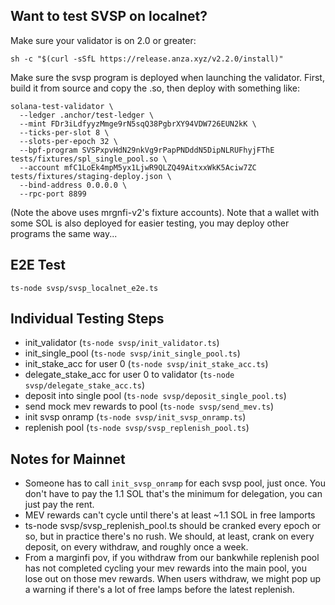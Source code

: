 ## Want to test SVSP on localnet?

Make sure your validator is on 2.0 or greater:

```
sh -c "$(curl -sSfL https://release.anza.xyz/v2.2.0/install)"
```

Make sure the svsp program is deployed when launching the validator. First, build it from source and copy the .so, then deploy with something like:

```
solana-test-validator \
  --ledger .anchor/test-ledger \
  --mint FDr3iLdfyyzMmge9rN5sqQ38PgbrXY94VDW726EUN2kK \
  --ticks-per-slot 8 \
  --slots-per-epoch 32 \
  --bpf-program SVSPxpvHdN29nkVg9rPapPNDddN5DipNLRUFhyjFThE tests/fixtures/spl_single_pool.so \
  --account mfC1LoEk4mpM5yx1LjwR9QLZQ49AitxxWkK5Aciw7ZC tests/fixtures/staging-deploy.json \
  --bind-address 0.0.0.0 \
  --rpc-port 8899
```

(Note the above uses mrgnfi-v2's fixture accounts). Note that a wallet with some SOL is also
deployed for easier testing, you may deploy other programs the same way...

## E2E Test

`ts-node svsp/svsp_localnet_e2e.ts`

## Individual Testing Steps

- init_validator (`ts-node svsp/init_validator.ts`)
- init_single_pool (`ts-node svsp/init_single_pool.ts`)
- init_stake_acc for user 0 (`ts-node svsp/init_stake_acc.ts`)
- delegate_stake_acc for user 0 to validator (`ts-node svsp/delegate_stake_acc.ts`)
- deposit into single pool (`ts-node svsp/deposit_single_pool.ts`)
- send mock mev rewards to pool (`ts-node svsp/send_mev.ts`)
- init svsp onramp (`ts-node svsp/init_svsp_onramp.ts`)
- replenish pool (`ts-node svsp/svsp_replenish_pool.ts`)

## Notes for Mainnet

- Someone has to call `init_svsp_onramp` for each svsp pool, just once. You don't have to pay the 1.1 SOL that's the minimum for delegation, you can just pay the rent.
- MEV rewards can't cycle until there's at least ~1.1 SOL in free lamports
- ts-node svsp/svsp_replenish_pool.ts should be cranked every epoch or so, but in practice there's no rush. We should, at least, crank on every deposit, on every withdraw, and roughly once a week.
- From a marginfi pov, if you withdraw from our bankwhile replenish pool has not completed cycling your mev rewards into the main pool, you lose out on those mev rewards. When users withdraw, we might pop up a warning if there's a lot of free lamps before the latest replenish.
